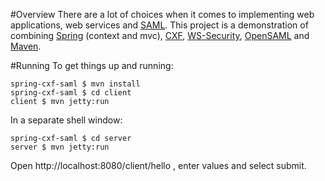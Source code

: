#Overview
There are a lot of choices when it comes to implementing web applications, web services and  [SAML][]. This project is a demonstration of combining [Spring][] (context and mvc), [CXF][], [WS-Security][wss], [OpenSAML][] and [Maven][].

#Running
To get things up and running:

    spring-cxf-saml $ mvn install
    spring-cxf-saml $ cd client
    client $ mvn jetty:run

In a separate shell window:

    spring-cxf-saml $ cd server
    server $ mvn jetty:run

Open http://localhost:8080/client/hello , enter values and select submit.

[saml]: http://en.wikipedia.org/wiki/Security_Assertion_Markup_Language
[opensaml]: https://spaces.internet2.edu/display/OpenSAML/Home/
[maven]: http://maven.apache.org
[wss]: http://en.wikipedia.org/wiki/WS-Security
[cxf]: http://cxf.apache.org/
[spring]: http://www.springsource.org/
